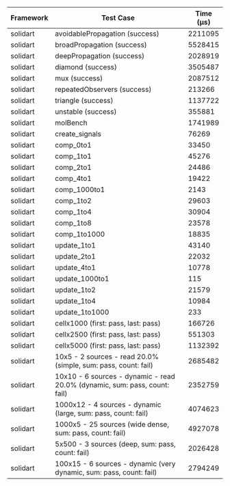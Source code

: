 | Framework | Test Case | Time (μs) |
| --- | --- | --- |
| solidart | avoidablePropagation (success) | 2211095 |
| solidart | broadPropagation (success) | 5528415 |
| solidart | deepPropagation (success) | 2028919 |
| solidart | diamond (success) | 3505487 |
| solidart | mux (success) | 2087512 |
| solidart | repeatedObservers (success) | 213266 |
| solidart | triangle (success) | 1137722 |
| solidart | unstable (success) | 355881 |
| solidart | molBench | 1741989 |
| solidart | create_signals | 76269 |
| solidart | comp_0to1 | 33450 |
| solidart | comp_1to1 | 45276 |
| solidart | comp_2to1 | 24486 |
| solidart | comp_4to1 | 19422 |
| solidart | comp_1000to1 | 2143 |
| solidart | comp_1to2 | 29603 |
| solidart | comp_1to4 | 30904 |
| solidart | comp_1to8 | 23578 |
| solidart | comp_1to1000 | 18835 |
| solidart | update_1to1 | 43140 |
| solidart | update_2to1 | 22032 |
| solidart | update_4to1 | 10778 |
| solidart | update_1000to1 | 115 |
| solidart | update_1to2 | 21579 |
| solidart | update_1to4 | 10984 |
| solidart | update_1to1000 | 233 |
| solidart | cellx1000 (first: pass, last: pass) | 166726 |
| solidart | cellx2500 (first: pass, last: pass) | 551303 |
| solidart | cellx5000 (first: pass, last: pass) | 1132392 |
| solidart | 10x5 - 2 sources - read 20.0% (simple, sum: pass, count: fail) | 2685482 |
| solidart | 10x10 - 6 sources - dynamic - read 20.0% (dynamic, sum: pass, count: fail) | 2352759 |
| solidart | 1000x12 - 4 sources - dynamic (large, sum: pass, count: fail) | 4074623 |
| solidart | 1000x5 - 25 sources (wide dense, sum: pass, count: fail) | 4927078 |
| solidart | 5x500 - 3 sources (deep, sum: pass, count: fail) | 2026428 |
| solidart | 100x15 - 6 sources - dynamic (very dynamic, sum: pass, count: fail) | 2794249 |

